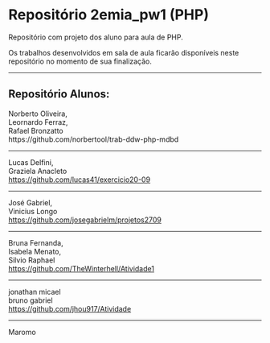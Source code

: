 # Repositório 2emia_pw1 (PHP)
Repositório com projeto dos aluno para aula de PHP.

Os trabalhos desenvolvidos em sala de aula ficarão disponíveis neste repositório no momento de sua finalização.
<hr />

<h2>Repositório Alunos: </h2>
Norberto Oliveira, <br />
Leornardo Ferraz, <br />
Rafael Bronzatto <br />
https://github.com/norbertool/trab-ddw-php-mdbd
<hr />

Lucas Delfini, <br />
Graziela Anacleto <br />
https://github.com/lucas41/exercicio20-09
<hr />

José Gabriel, <br />
Vinicius Longo <br />
https://github.com/josegabrielm/projetos2709
<hr />

Bruna Fernanda, <br />
Isabela Menato, <br />
Silvio Raphael <br />
https://github.com/TheWinterhell/Atividade1
<hr />


jonathan micael <br />
bruno gabriel <br />
https://github.com/jhou917/Atividade
<hr />
Maromo
